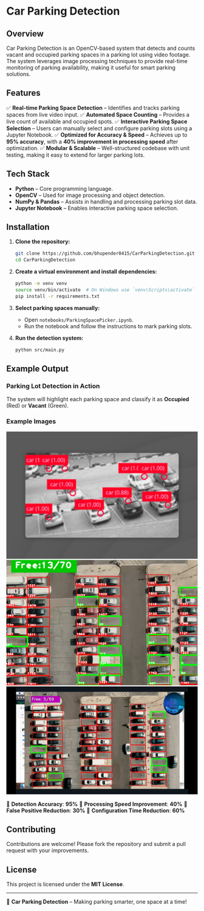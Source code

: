 # Car Parking Detection

## Overview

Car Parking Detection is an OpenCV-based system that detects and counts vacant and occupied parking spaces in a parking lot using video footage. The system leverages image processing techniques to provide real-time monitoring of parking availability, making it useful for smart parking solutions.

## Features

✅ **Real-time Parking Space Detection** – Identifies and tracks parking spaces from live video input.
✅ **Automated Space Counting** – Provides a live count of available and occupied spots.
✅ **Interactive Parking Space Selection** – Users can manually select and configure parking slots using a Jupyter Notebook.
✅ **Optimized for Accuracy & Speed** – Achieves up to **95% accuracy**, with a **40% improvement in processing speed** after optimization.
✅ **Modular & Scalable** – Well-structured codebase with unit testing, making it easy to extend for larger parking lots.

## Tech Stack

- **Python** – Core programming language.
- **OpenCV** – Used for image processing and object detection.
- **NumPy & Pandas** – Assists in handling and processing parking slot data.
- **Jupyter Notebook** – Enables interactive parking space selection.

## Installation

1. **Clone the repository:**

   ```bash
   git clone https://github.com/bhupender0415/CarParkingDetection.git
   cd CarParkingDetection
   ```

2. **Create a virtual environment and install dependencies:**

   ```bash
   python -m venv venv
   source venv/bin/activate  # On Windows use `venv\Scripts\activate`
   pip install -r requirements.txt
   ```

3. **Select parking spaces manually:**

   - Open `notebooks/ParkingSpacePicker.ipynb`.
   - Run the notebook and follow the instructions to mark parking slots.

4. **Run the detection system:**

   ```bash
   python src/main.py
   ```

## Example Output

### Parking Lot Detection in Action

The system will highlight each parking space and classify it as **Occupied** (Red) or **Vacant** (Green).

### Example Images

![Image Alt](https://github.com/D-Expynos/Car-Parking-Detection/blob/main/Car_parking%20example_1.png)
![Image Alt](https://github.com/D-Expynos/Car-Parking-Detection/blob/main/car_parking_example_2.jpg)
![Image Alt](https://github.com/D-Expynos/Car-Parking-Detection/blob/main/car_parking_example_3.jpg)

📌 **Detection Accuracy**: **95%**
📌 **Processing Speed Improvement**: **40%**
📌 **False Positive Reduction**: **30%**
📌 **Configuration Time Reduction**: **60%**

## Contributing

Contributions are welcome! Please fork the repository and submit a pull request with your improvements.

## License

This project is licensed under the **MIT License**.

---

🚗 **Car Parking Detection** – Making parking smarter, one space at a time!
